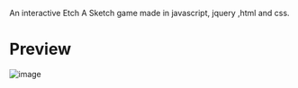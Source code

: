 An interactive Etch A Sketch game made in javascript, jquery ,html and css.  

# Preview 
![image](https://github.com/roccocalo/Etch-a-sketch/assets/126692691/ce56d20f-35fd-4948-b9f9-3e7d912e4c97)


